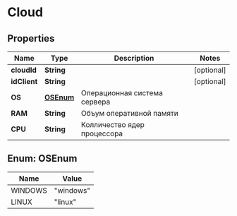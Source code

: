 # Cloud

## Properties
Name | Type | Description | Notes
------------ | ------------- | ------------- | -------------
**cloudId** | **String** |  |  [optional]
**idClient** | **String** |  |  [optional]
**OS** | [**OSEnum**](#OSEnum) | Операционная система сервера | 
**RAM** | **String** | Объум оперативной памяти | 
**CPU** | **String** | Колличество ядер процессора | 

<a name="OSEnum"></a>
## Enum: OSEnum
Name | Value
---- | -----
WINDOWS | &quot;windows&quot;
LINUX | &quot;linux&quot;
